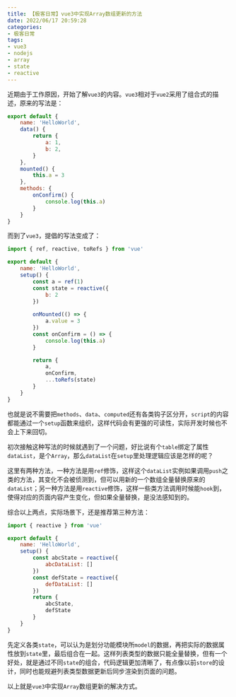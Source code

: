 ```yaml
---
title: 【极客日常】vue3中实现Array数组更新的方法
date: 2022/06/17 20:59:28
categories:
- 极客日常
tags:
- vue3
- nodejs
- array
- state
- reactive
---
```


近期由于工作原因，开始了解`vue3`的内容。`vue3`相对于`vue2`采用了组合式的描述，原来的写法是：

```javascript
export default {
    name: 'HelloWorld',
    data() {
        return {
            a: 1,
            b: 2,
        }
    },
    mounted() {
        this.a = 3
    },
    methods: {
        onConfirm() {
            console.log(this.a)
        }
    }
}
```

而到了`vue3`，提倡的写法变成了：

<!-- more -->

```javascript
import { ref, reactive, toRefs } from 'vue'

export default {
    name: 'HelloWorld',
    setup() {
        const a = ref(1)
        const state = reactive({
            b: 2
        })
        
        onMounted(() => {
            a.value = 3
        })
        const onConfirm = () => {
            console.log(this.a)
        }

        return {
            a,
            onConfirm,
            ...toRefs(state)
        }
    }
}
```

也就是说不需要把`methods`、`data`、`computed`还有各类钩子区分开，`script`的内容都能通过一个`setup`函数来组织，这样代码会有更强的可读性，实际开发时候也不会上下来回切。

初次接触这种写法的时候就遇到了一个问题，好比说有个`table`绑定了属性`dataList`，是个`Array`，那么`dataList`在`setup`里处理逻辑应该是怎样的呢？

这里有两种方法，一种方法是用`ref`修饰，这样这个`dataList`实例如果调用`push`之类的方法，其变化不会被侦测到，但可以用新的一个数组全量替换原来的`dataList`；另一种方法是用`reactive`修饰，这样一些类方法调用时候能`hook`到，使得对应的页面内容产生变化，但如果全量替换，是没法感知到的。

综合以上两点，实际场景下，还是推荐第三种方法：

```javascript
import { reactive } from 'vue'

export default {
    name: 'HelloWorld',
    setup() {
        const abcState = reactive({
            abcDataList: []
        })
        const defState = reactive({
            defDataList: []
        })
        return {
            abcState,
            defState
        }
    }
}
```

先定义各类`state`，可以认为是划分功能模块所`model`的数据，再把实际的数据属性放到`state`里，最后组合在一起。这样列表类型的数据只能全量替换，但有一个好处，就是通过不同`state`的组合，代码逻辑更加清晰了，有点像以前`store`的设计，同时也能规避列表类型数据更新后同步渲染到页面的问题。

以上就是`vue3`中实现`Array`数组更新的解决方式。
